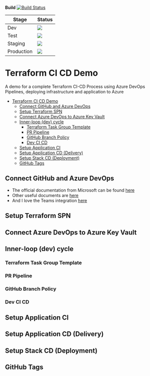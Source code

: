 **Build** [![Build Status](https://dev.azure.com/jungodevops/Multiple-CI-Single-CD/_apis/build/status/Terraform-CI?branchName=master)](https://dev.azure.com/jungodevops/Multiple-CI-Single-CD/_build/latest?definitionId=12&branchName=master)

| Stage      | Status                                                                                                                  |
| ---------- | ----------------------------------------------------------------------------------------------------------------------- |
| Dev        | <img src="https://vsrm.dev.azure.com/jungodevops/_apis/public/Release/badge/b453e6a9-9219-4db4-b3fb-5d2a6c4f43df/1/1"/> |
| Test       | <img src=https://vsrm.dev.azure.com/jungodevops/_apis/public/Release/badge/b453e6a9-9219-4db4-b3fb-5d2a6c4f43df/1/3>    |
| Staging    | <img src="https://vsrm.dev.azure.com/jungodevops/_apis/public/Release/badge/b453e6a9-9219-4db4-b3fb-5d2a6c4f43df/1/4"/> |
| Production | <img src="https://vsrm.dev.azure.com/jungodevops/_apis/public/Release/badge/b453e6a9-9219-4db4-b3fb-5d2a6c4f43df/1/5"/> |

# Terraform CI CD Demo

A demo for a complete Terraform CI-CD Process using Azure DevOps Pipelines, deploying infrastructure and application to Azure

- [Terraform CI CD Demo](#terraform-ci-cd-demo)
  - [Connect GitHub and Azure DevOps](#connect-github-and-azure-devops)
  - [Setup Terraform SPN](#setup-terraform-spn)
  - [Connect Azure DevOps to Azure Key Vault](#connect-azure-devops-to-azure-key-vault)
  - [Inner-loop (dev) cycle](#inner-loop-dev-cycle)
    - [Terraform Task Group Template](#terraform-task-group-template)
    - [PR Pipeline](#pr-pipeline)
    - [GitHub Branch Policy](#github-branch-policy)
    - [Dev CI CD](#dev-ci-cd)
  - [Setup Application CI](#setup-application-ci)
  - [Setup Application CD (Delivery)](#setup-application-cd-delivery)
  - [Setup Stack CD (Deployment)](#setup-stack-cd-deployment)
  - [GitHub Tags](#github-tags)

## Connect GitHub and Azure DevOps

- The official documentation from Microsoft can be found [here](https://docs.microsoft.com/en-us/azure/devops/pipelines/repos/github?view=azure-devops&tabs=yaml)
- Other useful documents are [here](https://www.azuredevopslabs.com/labs/azuredevops/github-integration/)
- And I love the Teams integration [here](https://github.com/microsoft/TailwindTraders/tree/master/Documents/DemoScripts/Integrating%20Azure%20DevOps%2C%20Microsoft%20Teams%20and%20GitHub)

## Setup Terraform SPN 

## Connect Azure DevOps to Azure Key Vault

## Inner-loop (dev) cycle

### Terraform Task Group Template

### PR Pipeline

### GitHub Branch Policy

### Dev CI CD

## Setup Application CI

## Setup Application CD (Delivery)

## Setup Stack CD (Deployment)

## GitHub Tags
